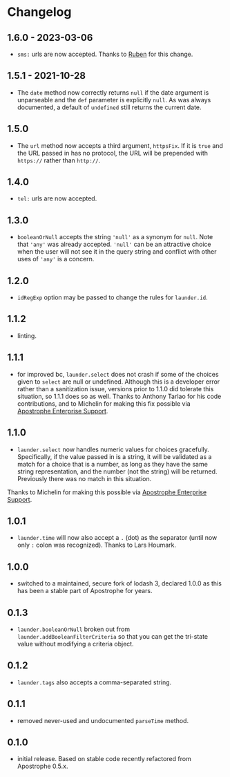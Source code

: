 # Changelog

## 1.6.0 - 2023-03-06

* `sms:` urls are now accepted. Thanks to [Ruben](https://github.com/reubendsouza) for this change.

## 1.5.1 - 2021-10-28

* The `date` method now correctly returns `null` if the date argument is unparseable and the `def` parameter is explicitly `null`. As was always documented, a default of `undefined` still returns the current date.

## 1.5.0

* The `url` method now accepts a third argument, `httpsFix`. If it is `true` and the URL passed in has no protocol, the URL will be prepended with `https://` rather than `http://`.

## 1.4.0

* `tel:` urls are now accepted.

## 1.3.0

* `booleanOrNull` accepts the string `'null'` as a synonym for `null`. Note that `'any'` was already accepted. `'null'` can be an attractive choice when the user will not see it in the query string and conflict with other uses of `'any'` is a concern.

## 1.2.0

* `idRegExp` option may be passed to change the rules for `launder.id`.

## 1.1.2

* linting.

## 1.1.1

* for improved bc, `launder.select` does not crash if some of the choices given to `select` are null or undefined. Although this is a developer error rather than a sanitization issue, versions prior to 1.1.0 did tolerate this situation, so 1.1.1 does so as well. Thanks to Anthony Tarlao for his code contributions, and to Michelin for making this fix possible via [Apostrophe Enterprise Support](https://apostrophecms.com/support/enterprise-support).

## 1.1.0

* `launder.select` now handles numeric values for choices gracefully. Specifically, if the value passed in is a string, it will be validated as a match for a choice that is a number, as long as they have the same string representation, and the number (not the string) will be returned. Previously there was no match in this situation.

Thanks to Michelin for making this possible via [Apostrophe Enterprise Support](https://apostrophecms.com/support/enterprise-support).

## 1.0.1

* `launder.time` will now also accept a `.` (dot) as the separator (until now only `:` colon was recognized). Thanks to Lars Houmark.

## 1.0.0

* switched to a maintained, secure fork of lodash 3, declared 1.0.0 as this has been a stable part of Apostrophe for years.

## 0.1.3

* `launder.booleanOrNull` broken out from `launder.addBooleanFilterCriteria` so that you can get the tri-state value without modifying a criteria object.

## 0.1.2

* `launder.tags` also accepts a comma-separated string.

## 0.1.1

* removed never-used and undocumented `parseTime` method.

## 0.1.0

* initial release. Based on stable code recently refactored from Apostrophe 0.5.x.
